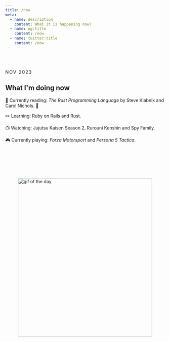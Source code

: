 ```yaml
---
title: /now
meta:
  - name: description
    content: What it is happening now?
  - name: og:title
    content: /now
  - name: twitter:title
    content: /now
---
```


<article class="article">

<time class="time">NOV 2023</time>

# What I'm doing now

📖 Currently reading: <em>The Rust Programming Language</em> by Steve Klabnik and Carol Nichols. 🦀

✏️ Learning: Ruby on Rails and Rust.

📺 Watching: Jujutsu Kaisen Season 2, Rurouni Kenshin and Spy Family.

🎮 Currently playing: <em>Forza Motorsport</em> and <em>Persona 5 Tactica</em>.

</article>
<figure>
  <img src="https://media.giphy.com/media/g0OT8JBFRc8SY/giphy.gif" alt="gif of the day" />
  <!-- <figcaption>(gif from @)</figcaption> -->
</figure>

<style scoped>
:global(#app) {
  min-height: 100vh;
  display: flex;
  flex-direction: column;
  justify-content: space-between;
}

.prose {
  display: flex;
  flex-flow: row wrap;
  gap: 3rem;
  justify-content: center;
  align-items: center;

  width: calc(100% - 2rem);
  margin-inline: auto;
}

.article {
  padding: 2rem 0;
}

.time {
  text-transform: uppercase;
  font-size: var(--text-base);
  letter-spacing: 2px;
  font-family: var(--font-mono);
  color: var(--color-gray-200);
}

.header-anchor {
  opacity: 0;
  position: absolute;
  top: 2px;
  left: -40px;
  transition: opacity 500ms ease-out;
  min-width: 30px;
  min-height: 30px;
}

img {
  object-fit: contain;
  width: min(500px, 100%);
}

figure {
  padding-block-start: calc(2rem + 1em)
}

figcaption {
  font-style: italic;
  color: var(--color-silver);
}
</style>
